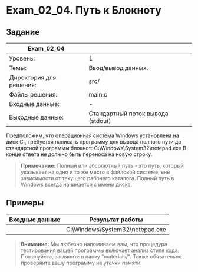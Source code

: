 # Exam_02_04. Путь к Блокноту 

## Задание

| Exam_02_04 | |
| ------ | ------ |
| Уровень: | 1 |
| Темы: | Ввод/вывод данных. |
| Директория для решения: | src/ |
| Файлы решения: | main.c |
| Входные данные: | - |
| Выходные данные: | Стандартный поток вывода (stdout) |

Предположим, что операционная система Windows установлена на диск C:, требуется написать программу для вывода полного пути до стандартной программы блокнот: C:\Windows\System32\notepad.exe
В конце ответа не должно быть переноса на новую строку.

> **Примечание:** Полный или абсолютный путь - это путь, который указывает на одно и то же место в файловой системе, вне зависимости от текущего рабочего каталога. Полный путь в Windows всегда начинается с имени диска.

## Примеры

| Входные данные | Результат работы |
| ------ | ------ |
| | C:\Windows\System32\notepad.exe |

> **Внимание:** Мы любезно напоминаем вам, что процедура тестирования вашей программы включает анализ стиля кода. Пожалуйста, загляните в папку "materials/". Также обязательно проверяйте вашу программу на утечки памяти!